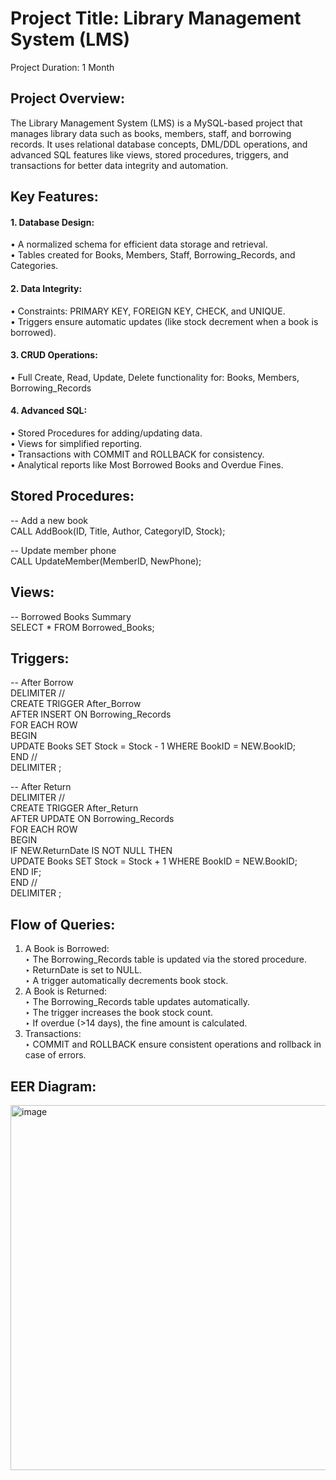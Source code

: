 # Project Title: Library Management System (LMS)
Project Duration: 1 Month

## Project Overview:
The Library Management System (LMS) is a MySQL-based project that manages library data such as books, members, staff, and borrowing records.
It uses relational database concepts, DML/DDL operations, and advanced SQL features like views, stored procedures, triggers, and transactions for better data integrity and automation.

## Key Features:
#### 1. Database Design:
•	A normalized schema for efficient data storage and retrieval.
<br>
•	Tables created for Books, Members, Staff, Borrowing_Records, and Categories.
#### 2. Data Integrity:
•	Constraints: PRIMARY KEY, FOREIGN KEY, CHECK, and UNIQUE.
<br>
•	Triggers ensure automatic updates (like stock decrement when a book is borrowed).
#### 3. CRUD Operations:
•	Full Create, Read, Update, Delete functionality for:
	Books,
	Members,
	Borrowing_Records
#### 4. Advanced SQL:
•	Stored Procedures for adding/updating data.
<br>
•	Views for simplified reporting.
<br>
•	Transactions with COMMIT and ROLLBACK for consistency.
<br>
•	Analytical reports like Most Borrowed Books and Overdue Fines.

## Stored Procedures:
-- Add a new book
<br>
CALL AddBook(ID, Title, Author, CategoryID, Stock);

-- Update member phone
<br>
CALL UpdateMember(MemberID, NewPhone);

## Views:
-- Borrowed Books Summary
<br>
SELECT * FROM Borrowed_Books;

## Triggers:
-- After Borrow
<br>
DELIMITER //
<br>
CREATE TRIGGER After_Borrow
<br>
AFTER INSERT ON Borrowing_Records
<br>
FOR EACH ROW
<br>
BEGIN
<br>
    UPDATE Books SET Stock = Stock - 1 WHERE BookID = NEW.BookID;
<br>
END //
<br>
DELIMITER ;

-- After Return
<br>
DELIMITER //
<br>
CREATE TRIGGER After_Return
<br>
AFTER UPDATE ON Borrowing_Records
<br>
FOR EACH ROW
<br>
BEGIN
<br>
    IF NEW.ReturnDate IS NOT NULL THEN
	<br>
        UPDATE Books SET Stock = Stock + 1 WHERE BookID = NEW.BookID;
		<br>
    END IF;
	<br>
END //
<br>
DELIMITER ;

## Flow of Queries:
1. A Book is Borrowed:<br>
‣ The Borrowing_Records table is updated via the stored procedure.<br>
‣ ReturnDate is set to NULL.<br>
‣ A trigger automatically decrements book stock.<br>
2. A Book is Returned:<br>
‣ The Borrowing_Records table updates automatically.<br>
‣ The trigger increases the book stock count.<br>
‣ If overdue (>14 days), the fine amount is calculated.<br>
3. Transactions:<br>
‣ COMMIT and ROLLBACK ensure consistent operations and rollback in case of errors.<br>

## EER Diagram:
<img width="975" height="584" alt="image" src="https://github.com/user-attachments/assets/c8481519-0489-45ef-8252-20e701383375" />




